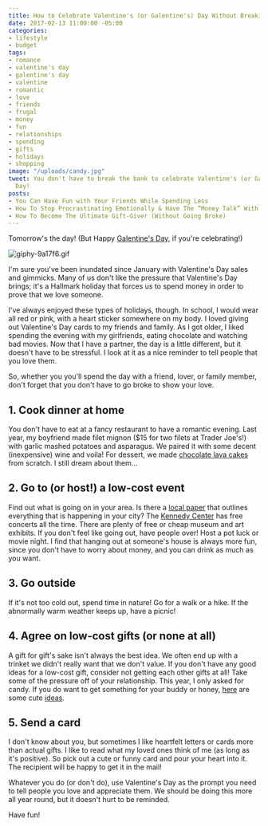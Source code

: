 ```yaml
---
title: How to Celebrate Valentine's (or Galentine's) Day Without Breaking the Bank
date: 2017-02-13 11:00:00 -05:00
categories:
- lifestyle
- budget
tags:
- romance
- valentine's day
- galentine's day
- valentine
- romantic
- love
- friends
- frugal
- money
- fun
- relationships
- spending
- gifts
- holidays
- shopping
image: "/uploads/candy.jpg"
tweet: You don't have to break the bank to celebrate Valentine's (or Galentine's)
  Day!
posts:
- You Can Have Fun with Your Friends While Spending Less
- How To Stop Procrastinating Emotionally & Have The “Money Talk” With Your S.O.
- How To Become The Ultimate Gift-Giver (Without Going Broke)
---
```


Tomorrow's the day! (But Happy [Galentine's Day](https://www.bustle.com/articles/141646-what-is-galentines-day-leslie-knopes-favorite-holiday-is-something-we-should-all-celebrate), if you're celebrating!)

![giphy-9a17f6.gif](/uploads/giphy-9a17f6.gif)

I'm sure you've been inundated since January with Valentine's Day sales and gimmicks. Many of us don't like the pressure that Valentine's Day brings; it's a Hallmark holiday that forces us to spend money in order to prove that we love someone.

I've always enjoyed these types of holidays, though. In school, I would wear all red or pink, with a heart sticker somewhere on my body. I loved giving out Valentine's Day cards to my friends and family. As I got older, I liked spending the evening with my girlfriends, eating chocolate and watching bad movies. Now that I have a partner, the day is a little different, but it doesn't have to be stressful. I look at it as a nice reminder to tell people that you love them.

So, whether you you'll spend the day with a friend, lover, or family member, don't forget that you don't have to go broke to show your love.

## 1. Cook dinner at home

You don't have to eat at a fancy restaurant to have a romantic evening. Last year, my boyfriend made filet mignon ($15 for two filets at Trader Joe's!) with garlic mashed potatoes and asparagus. We paired it with some decent (inexpensive) wine and voila! For dessert, we made [chocolate lava cakes](http://www.foodnetwork.com/recipes/paula-deen/molten-lava-cakes-recipe.html) from scratch. I still dream about them...

## 2. Go to (or host!) a low-cost event

Find out what is going on in your area. Is there a [local paper](http://local.washingtoncitypaper.com/tag-family/see-and-do-categories) that outlines everything that is happening in your city? The [Kennedy Center](https://m.kennedy-center.org/home/mscalendar/) has free concerts all the time. There are plenty of free or cheap museum and art exhibits. If you don't feel like going out, have people over! Host a pot luck or movie night. I find that hanging out at someone's house is always more fun, since you don't have to worry about money, and you can drink as much as you want.

## 3. Go outside

If it's not too cold out, spend time in nature! Go for a walk or a hike. If the abnormally warm weather keeps up, have a picnic!

## 4. Agree on low-cost gifts (or none at all)

A gift for gift's sake isn't always the best idea. We often end up with a trinket we didn't really want that we don't value. If you don't have any good ideas for a low-cost gift, consider not getting each other gifts at all! Take some of the pressure off of your relationship. This year, I only asked for candy. If you do want to get something for your buddy or honey, [here](https://www.buzzfeed.com/anamariaglavan/valentines-day-gifts-for-under-25?utm_term=.jkP2ww97RK#.jc56KKZ5yg) are some cute [ideas](https://www.buzzfeed.com/maitlandquitmeyer/valentines-day-gifts-that-only-look-expensive-24-gifts-fo?utm_term=.epRr55bRxJ#.gaqxdd8v3W).

## 5. Send a card

I don't know about you, but sometimes I like heartfelt letters or cards more than actual gifts. I like to read what my loved ones think of me (as long as it's positive). So pick out a cute or funny card and pour your heart into it. The recipient will be happy to get it in the mail!

Whatever you do (or don't do), use Valentine's Day as the prompt you need to tell people you love and appreciate them. We should be doing this more all year round, but it doesn't hurt to be reminded.

Have fun!